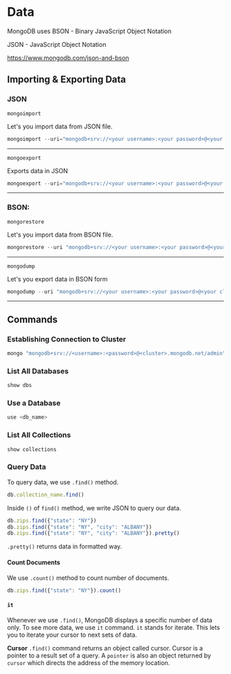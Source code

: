 # Data

MongoDB uses BSON - Binary JavaScript Object Notation

JSON - JavaScript Object Notation 

https://www.mongodb.com/json-and-bson

## Importing & Exporting Data

### JSON 

```mongoimport```

Let's you import data from JSON file.

```javascript
mongoimport --uri="mongodb+srv://<your username>:<your password>@<your cluster>.mongodb.net/sample_supplies" --drop sales.json
```

---

```mongoexport```

Exports data in JSON

```javascript
mongoexport --uri="mongodb+srv://<your username>:<your password>@<your cluster>.mongodb.net/sample_supplies" --collection=sales --out=sales.json
```

---

### BSON:

```mongorestore```

Let's you import data from BSON file.

```javascript
mongorestore --uri "mongodb+srv://<your username>:<your password>@<your cluster>.mongodb.net/sample_supplies"  --drop dump
```

---

```mongodump``` 

Let's you export data in BSON form 

```javascript
mongodump --uri "mongodb+srv://<your username>:<your password>@<your cluster>.mongodb.net/sample_supplies"
```

---


## Commands

### Establishing Connection to Cluster

```js
mongo "mongodb+srv://<username>:<password>@<cluster>.mongodb.net/admin"
```

### List All Databases

```js
show dbs
```

### Use a Database

```js
use <db_name>
```

### List All Collections

```js
show collections
```

### Query Data 

To query data, we use ```.find()``` method.

```js
db.collection_name.find()
```

Inside ```()``` of ```find()``` method, we write JSON to query our data.

```js
db.zips.find({"state": "NY"})
db.zips.find({"state": "NY", "city": "ALBANY"})
db.zips.find({"state": "NY", "city": "ALBANY"}).pretty()
```

```.pretty()``` returns data in formatted way.


#### Count Documents

We use ```.count()``` method to count number of documents.

```js
db.zips.find({"state": "NY"}).count()
```

#### ```it```

Whenever we use ```.find()```, MongoDB displays a specific number of data only. To see more data, we use ```it``` command.
```it``` stands for iterate. This lets you to iterate your cursor to next sets of data.

**Cursor**
```.find()``` command returns an object called cursor. Cursor is a pointer to a result set of a query.
A ```pointer``` is also an object returned by ```cursor``` which directs the address of the memory location.




